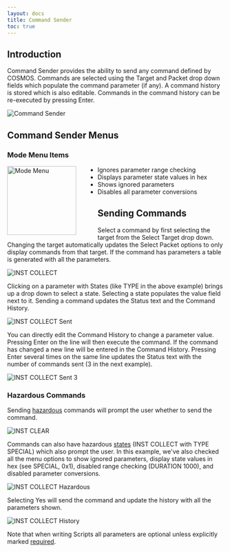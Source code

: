 ```yaml
---
layout: docs
title: Command Sender
toc: true
---
```


## Introduction

Command Sender provides the ability to send any command defined by COSMOS. Commands are selected using the Target and Packet drop down fields which populate the command parameter (if any). A command history is stored which is also editable. Commands in the command history can be re-executed by pressing Enter.

![Command Sender]({{site.baseurl}}/img/v5/command_sender/command_sender.png)

## Command Sender Menus

### Mode Menu Items

<!-- Image sized to match up with bullets -->

<img src="{{site.baseurl}}/img/v5/command_sender/mode_menu.png"
     alt="Mode Menu"
     style="float: left; margin-right: 50px; height: 160px;" />

- Ignores parameter range checking
- Displays parameter state values in hex
- Shows ignored parameters
- Disables all parameter conversions

## Sending Commands

Select a command by first selecting the target from the Select Target drop down. Changing the target automatically updates the Select Packet options to only display commands from that target. If the command has parameters a table is generated with all the parameters.

![INST COLLECT]({{site.baseurl}}/img/v5/command_sender/inst_collect.png)

Clicking on a parameter with States (like TYPE in the above example) brings up a drop down to select a state. Selecting a state populates the value field next to it. Sending a command updates the Status text and the Command History.

![INST COLLECT Sent]({{site.baseurl}}/img/v5/command_sender/inst_collect_sent.png)

You can directly edit the Command History to change a parameter value. Pressing Enter on the line will then execute the command. If the command has changed a new line will be entered in the Command History. Pressing Enter several times on the same line updates the Status text with the number of commands sent (3 in the next example).

![INST COLLECT Sent 3]({{site.baseurl}}/img/v5/command_sender/inst_collect_sent_3.png)

### Hazardous Commands

Sending [hazardous]({{site.baseurl}}/docs/v5/command#hazardous) commands will prompt the user whether to send the command.

![INST CLEAR]({{site.baseurl}}/img/v5/command_sender/inst_clear.png)

Commands can also have hazardous [states]({{site.baseurl}}/docs/v5/command#state) (INST COLLECT with TYPE SPECIAL) which also prompt the user. In this example, we've also checked all the menu options to show ignored parameters, display state values in hex (see SPECIAL, 0x1), disabled range checking (DURATION 1000), and disabled parameter conversions.

![INST COLLECT Hazardous]({{site.baseurl}}/img/v5/command_sender/inst_collect_hazardous.png)

Selecting Yes will send the command and update the history with all the parameters shown.

![INST COLLECT History]({{site.baseurl}}/img/v5/command_sender/inst_collect_hazardous_history.png)

Note that when writing Scripts all parameters are optional unless explicitly marked [required]({{site.baseurl}}/docs/v5/command#required).
